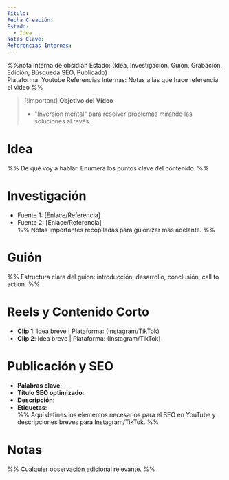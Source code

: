 ```yaml
---
Título: 
Fecha Creación: 
Estado:
  - Idea
Notas Clave: 
Referencias Internas:
---
```


%%nota interna de obsidian
Estado: (Idea, Investigación, Guión, Grabación, Edición, Búsqueda SEO, Publicado)  
Plataforma:  Youtube
Referencias Internas: Notas a las que hace referencia el video
%%


> [!important] **Objetivo del Vídeo**  
> - "Inversión mental" para resolver problemas mirando las soluciones al revés.

# Idea  
%% De qué voy a hablar. Enumera los puntos clave del contenido. %%

# Investigación  
- Fuente 1: [Enlace/Referencia]  
- Fuente 2: [Enlace/Referencia]  
%% Notas importantes recopiladas para guionizar más adelante. %%

# Guión  
%% Estructura clara del guion: introducción, desarrollo, conclusión, call to action. %%

# Reels y Contenido Corto  
- **Clip 1**: Idea breve | Plataforma: (Instagram/TikTok)  
- **Clip 2**: Idea breve | Plataforma: (Instagram/TikTok)  

# Publicación y SEO  
- **Palabras clave**:  
- **Título SEO optimizado**:  
- **Descripción**:  
- **Etiquetas**:  
%% Aquí defines los elementos necesarios para el SEO en YouTube y descripciones breves para Instagram/TikTok. %%

# Notas  
%% Cualquier observación adicional relevante. %%
